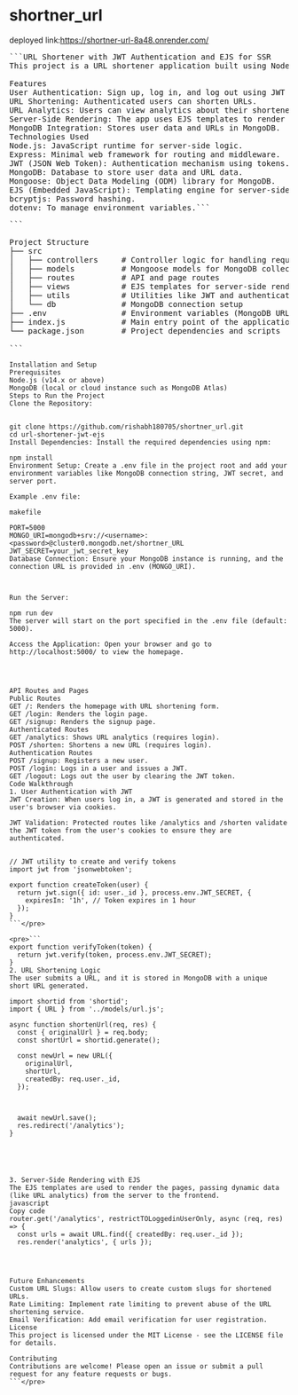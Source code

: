 # shortner_url

deployed link:https://shortner-url-8a48.onrender.com/

<pre>```URL Shortener with JWT Authentication and EJS for SSR
This project is a URL shortener application built using Node.js and Express, with JWT (JSON Web Tokens) for authentication and EJS (Embedded JavaScript) for server-side rendering (SSR). Users can sign up, log in, and shorten URLs, while authenticated users can access analytics about their shortened URLs.

Features
User Authentication: Sign up, log in, and log out using JWT tokens stored in cookies.
URL Shortening: Authenticated users can shorten URLs.
URL Analytics: Users can view analytics about their shortened URLs, such as click counts.
Server-Side Rendering: The app uses EJS templates to render views dynamically on the server.
MongoDB Integration: Stores user data and URLs in MongoDB.
Technologies Used
Node.js: JavaScript runtime for server-side logic.
Express: Minimal web framework for routing and middleware.
JWT (JSON Web Token): Authentication mechanism using tokens.
MongoDB: Database to store user data and URL data.
Mongoose: Object Data Modeling (ODM) library for MongoDB.
EJS (Embedded JavaScript): Templating engine for server-side rendering.
bcryptjs: Password hashing.
dotenv: To manage environment variables.```</pre>

<pre>```

Project Structure
├── src
│   ├── controllers     # Controller logic for handling requests
│   ├── models          # Mongoose models for MongoDB collections
│   ├── routes          # API and page routes
│   ├── views           # EJS templates for server-side rendering
│   ├── utils           # Utilities like JWT and authentication functions
│   └── db              # MongoDB connection setup
├── .env                # Environment variables (MongoDB URL, JWT secrets, etc.)
├── index.js            # Main entry point of the application
└── package.json        # Project dependencies and scripts

```</pre>

```<pre>
Installation and Setup
Prerequisites
Node.js (v14.x or above)
MongoDB (local or cloud instance such as MongoDB Atlas)
Steps to Run the Project
Clone the Repository:


git clone https://github.com/rishabh180705/shortner_url.git
cd url-shortener-jwt-ejs
Install Dependencies: Install the required dependencies using npm:

npm install
Environment Setup: Create a .env file in the project root and add your environment variables like MongoDB connection string, JWT secret, and server port.

Example .env file:

makefile

PORT=5000
MONGO_URI=mongodb+srv://<username>:<password>@cluster0.mongodb.net/shortner_URL
JWT_SECRET=your_jwt_secret_key
Database Connection: Ensure your MongoDB instance is running, and the connection URL is provided in .env (MONGO_URI).



Run the Server:

npm run dev
The server will start on the port specified in the .env file (default: 5000).

Access the Application: Open your browser and go to http://localhost:5000/ to view the homepage.




API Routes and Pages
Public Routes
GET /: Renders the homepage with URL shortening form.
GET /login: Renders the login page.
GET /signup: Renders the signup page.
Authenticated Routes
GET /analytics: Shows URL analytics (requires login).
POST /shorten: Shortens a new URL (requires login).
Authentication Routes
POST /signup: Registers a new user.
POST /login: Logs in a user and issues a JWT.
GET /logout: Logs out the user by clearing the JWT token.
Code Walkthrough
1. User Authentication with JWT
JWT Creation: When users log in, a JWT is generated and stored in the user's browser via cookies.

JWT Validation: Protected routes like /analytics and /shorten validate the JWT token from the user's cookies to ensure they are authenticated.


// JWT utility to create and verify tokens
import jwt from 'jsonwebtoken';

export function createToken(user) {
  return jwt.sign({ id: user._id }, process.env.JWT_SECRET, {
    expiresIn: '1h', // Token expires in 1 hour
  });
}
```</pre>

<pre>```
export function verifyToken(token) {
  return jwt.verify(token, process.env.JWT_SECRET);
}
2. URL Shortening Logic
The user submits a URL, and it is stored in MongoDB with a unique short URL generated.

import shortid from 'shortid';
import { URL } from '../models/url.js';

async function shortenUrl(req, res) {
  const { originalUrl } = req.body;
  const shortUrl = shortid.generate();
  
  const newUrl = new URL({
    originalUrl,
    shortUrl,
    createdBy: req.user._id,
  });



  await newUrl.save();
  res.redirect('/analytics');
}





3. Server-Side Rendering with EJS
The EJS templates are used to render the pages, passing dynamic data (like URL analytics) from the server to the frontend.
javascript
Copy code
router.get('/analytics', restrictTOLoggedinUserOnly, async (req, res) => {
  const urls = await URL.find({ createdBy: req.user._id });
  res.render('analytics', { urls });




Future Enhancements
Custom URL Slugs: Allow users to create custom slugs for shortened URLs.
Rate Limiting: Implement rate limiting to prevent abuse of the URL shortening service.
Email Verification: Add email verification for user registration.
License
This project is licensed under the MIT License - see the LICENSE file for details.

Contributing
Contributions are welcome! Please open an issue or submit a pull request for any feature requests or bugs.
```</pre>
